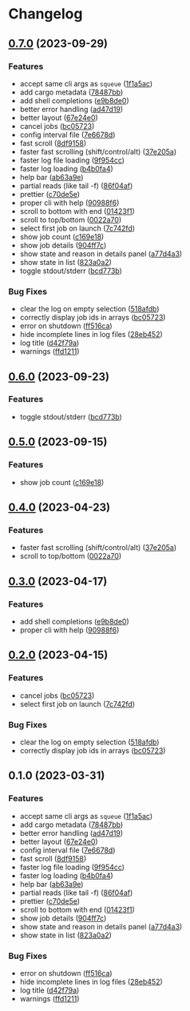 # Changelog

## [0.7.0](https://github.com/evanr70/turm/compare/v0.6.0...v0.7.0) (2023-09-29)


### Features

* accept same cli args as `squeue` ([1f1a5ac](https://github.com/evanr70/turm/commit/1f1a5ac8f0b92b435b09e09981c95cbb00290a20))
* add cargo metadata ([78487bb](https://github.com/evanr70/turm/commit/78487bbe93c8c1efaef8b218e72c68a4dbe3c67a))
* add shell completions ([e9b8de0](https://github.com/evanr70/turm/commit/e9b8de0018b3dd91d72db6e3c164aa18a1fe17d9))
* better error handling ([ad47d19](https://github.com/evanr70/turm/commit/ad47d19ad6abccb80bc7d5c9ac3faf44ca03a92a))
* better layout ([67e24e0](https://github.com/evanr70/turm/commit/67e24e078df0eed492123e498282942400cbbcf9))
* cancel jobs ([bc05723](https://github.com/evanr70/turm/commit/bc057230244ce215a585dbb318de762913524a5b))
* config interval file ([7e6678d](https://github.com/evanr70/turm/commit/7e6678d834ce5535dfe2ede8e88974ccbf36c453))
* fast scroll ([8df9158](https://github.com/evanr70/turm/commit/8df91589f8ef6c3cd403faecfc40142fd238d0a4))
* faster fast scrolling (shift/control/alt) ([37e205a](https://github.com/evanr70/turm/commit/37e205aaf819e99e13aea70327de84289cba0482))
* faster log file loading ([9f954cc](https://github.com/evanr70/turm/commit/9f954ccff53fc7ffdb4412d1a490ef012bf4cc95))
* faster log loading ([b4b0fa4](https://github.com/evanr70/turm/commit/b4b0fa4df97d51976f2cadffd527a07fd3804346))
* help bar ([ab63a9e](https://github.com/evanr70/turm/commit/ab63a9e2cd9b2ea05a8d45789b8dfb04d580c932))
* partial reads (like tail -f) ([86f04af](https://github.com/evanr70/turm/commit/86f04af1bf78783c37c4cecbef4d3292280f4f5e))
* prettier ([c70de5e](https://github.com/evanr70/turm/commit/c70de5ea4f412531c203bb308ee769e6cc861828))
* proper cli with help ([90988f6](https://github.com/evanr70/turm/commit/90988f65208b353204acd6a570be45e753bfcdfc))
* scroll to bottom with end ([01423f1](https://github.com/evanr70/turm/commit/01423f1a8c5da16f97dc01efd4e73cbb96d8c810))
* scroll to top/bottom ([0022a70](https://github.com/evanr70/turm/commit/0022a70a58d6a0f2b1e159f0b5afef99ae6ea2c1))
* select first job on launch ([7c742fd](https://github.com/evanr70/turm/commit/7c742fdd3b66787b10df6a017de6c7522c8f9858))
* show job count ([c169e18](https://github.com/evanr70/turm/commit/c169e1844574885246736dbde920ae0f77b121b2))
* show job details ([904ff7c](https://github.com/evanr70/turm/commit/904ff7cef52e8971f7c6146ec217065988001336))
* show state and reason in details panel ([a77d4a3](https://github.com/evanr70/turm/commit/a77d4a3ff7d823f89ea33921dee28aa9ff7b6a3f))
* show state in list ([823a0a2](https://github.com/evanr70/turm/commit/823a0a263bc33b7a1e77d92601820059dfc22a14))
* toggle stdout/stderr ([bcd773b](https://github.com/evanr70/turm/commit/bcd773bd21ccb64860e651e2da881d57253fecb8))


### Bug Fixes

* clear the log on empty selection ([518afdb](https://github.com/evanr70/turm/commit/518afdbf67ada9ea1d7b2597765630cba8a00ee4))
* correctly display job ids in arrays ([bc05723](https://github.com/evanr70/turm/commit/bc057230244ce215a585dbb318de762913524a5b))
* error on shutdown ([ff516ca](https://github.com/evanr70/turm/commit/ff516cac734fcd06a443122aca408d228046484a))
* hide incomplete lines in log files ([28eb452](https://github.com/evanr70/turm/commit/28eb452f9b4e8900d74be491368787bbe2197fc1))
* log title ([d42f79a](https://github.com/evanr70/turm/commit/d42f79ae7dcfec4d33d29fdcc48e1e986d1ea8b9))
* warnings ([ffd1211](https://github.com/evanr70/turm/commit/ffd1211228490960186d9cf8dc1d773a38558b16))

## [0.6.0](https://github.com/kabouzeid/turm/compare/v0.5.0...v0.6.0) (2023-09-23)


### Features

* toggle stdout/stderr ([bcd773b](https://github.com/kabouzeid/turm/commit/bcd773bd21ccb64860e651e2da881d57253fecb8))

## [0.5.0](https://github.com/kabouzeid/turm/compare/v0.4.0...v0.5.0) (2023-09-15)


### Features

* show job count ([c169e18](https://github.com/kabouzeid/turm/commit/c169e1844574885246736dbde920ae0f77b121b2))

## [0.4.0](https://github.com/kabouzeid/turm/compare/v0.3.0...v0.4.0) (2023-04-23)


### Features

* faster fast scrolling (shift/control/alt) ([37e205a](https://github.com/kabouzeid/turm/commit/37e205aaf819e99e13aea70327de84289cba0482))
* scroll to top/bottom ([0022a70](https://github.com/kabouzeid/turm/commit/0022a70a58d6a0f2b1e159f0b5afef99ae6ea2c1))

## [0.3.0](https://github.com/kabouzeid/turm/compare/v0.2.0...v0.3.0) (2023-04-17)


### Features

* add shell completions ([e9b8de0](https://github.com/kabouzeid/turm/commit/e9b8de0018b3dd91d72db6e3c164aa18a1fe17d9))
* proper cli with help ([90988f6](https://github.com/kabouzeid/turm/commit/90988f65208b353204acd6a570be45e753bfcdfc))

## [0.2.0](https://github.com/kabouzeid/turm/compare/v0.1.0...v0.2.0) (2023-04-15)


### Features

* cancel jobs ([bc05723](https://github.com/kabouzeid/turm/commit/bc057230244ce215a585dbb318de762913524a5b))
* select first job on launch ([7c742fd](https://github.com/kabouzeid/turm/commit/7c742fdd3b66787b10df6a017de6c7522c8f9858))


### Bug Fixes

* clear the log on empty selection ([518afdb](https://github.com/kabouzeid/turm/commit/518afdbf67ada9ea1d7b2597765630cba8a00ee4))
* correctly display job ids in arrays ([bc05723](https://github.com/kabouzeid/turm/commit/bc057230244ce215a585dbb318de762913524a5b))

## 0.1.0 (2023-03-31)


### Features

* accept same cli args as `squeue` ([1f1a5ac](https://github.com/kabouzeid/turm/commit/1f1a5ac8f0b92b435b09e09981c95cbb00290a20))
* add cargo metadata ([78487bb](https://github.com/kabouzeid/turm/commit/78487bbe93c8c1efaef8b218e72c68a4dbe3c67a))
* better error handling ([ad47d19](https://github.com/kabouzeid/turm/commit/ad47d19ad6abccb80bc7d5c9ac3faf44ca03a92a))
* better layout ([67e24e0](https://github.com/kabouzeid/turm/commit/67e24e078df0eed492123e498282942400cbbcf9))
* config interval file ([7e6678d](https://github.com/kabouzeid/turm/commit/7e6678d834ce5535dfe2ede8e88974ccbf36c453))
* fast scroll ([8df9158](https://github.com/kabouzeid/turm/commit/8df91589f8ef6c3cd403faecfc40142fd238d0a4))
* faster log file loading ([9f954cc](https://github.com/kabouzeid/turm/commit/9f954ccff53fc7ffdb4412d1a490ef012bf4cc95))
* faster log loading ([b4b0fa4](https://github.com/kabouzeid/turm/commit/b4b0fa4df97d51976f2cadffd527a07fd3804346))
* help bar ([ab63a9e](https://github.com/kabouzeid/turm/commit/ab63a9e2cd9b2ea05a8d45789b8dfb04d580c932))
* partial reads (like tail -f) ([86f04af](https://github.com/kabouzeid/turm/commit/86f04af1bf78783c37c4cecbef4d3292280f4f5e))
* prettier ([c70de5e](https://github.com/kabouzeid/turm/commit/c70de5ea4f412531c203bb308ee769e6cc861828))
* scroll to bottom with end ([01423f1](https://github.com/kabouzeid/turm/commit/01423f1a8c5da16f97dc01efd4e73cbb96d8c810))
* show job details ([904ff7c](https://github.com/kabouzeid/turm/commit/904ff7cef52e8971f7c6146ec217065988001336))
* show state and reason in details panel ([a77d4a3](https://github.com/kabouzeid/turm/commit/a77d4a3ff7d823f89ea33921dee28aa9ff7b6a3f))
* show state in list ([823a0a2](https://github.com/kabouzeid/turm/commit/823a0a263bc33b7a1e77d92601820059dfc22a14))


### Bug Fixes

* error on shutdown ([ff516ca](https://github.com/kabouzeid/turm/commit/ff516cac734fcd06a443122aca408d228046484a))
* hide incomplete lines in log files ([28eb452](https://github.com/kabouzeid/turm/commit/28eb452f9b4e8900d74be491368787bbe2197fc1))
* log title ([d42f79a](https://github.com/kabouzeid/turm/commit/d42f79ae7dcfec4d33d29fdcc48e1e986d1ea8b9))
* warnings ([ffd1211](https://github.com/kabouzeid/turm/commit/ffd1211228490960186d9cf8dc1d773a38558b16))
